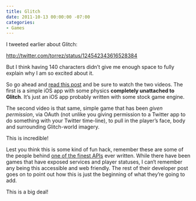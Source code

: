 ```yaml
---
title: Glitch
date: 2011-10-13 00:00:00 -07:00
categories:
- Games
---
```


<script language="javascript" src="http://embedtweet.com/javascripts/embed_v2.js"></script>

<p>I tweeted earlier about Glitch:</p>

<p><a href="http://twitter.com/torrez/status/124542343616528384">http://twitter.com/torrez/status/124542343616528384</a></p>

<p>But I think having 140 characters didn’t give me enough space to fully explain why I am so excited about it. </p>

<p>So go ahead and <a href="http://developer.glitch.com/blog/2011/10/11/glitchifaction-of-an-ios-runner/">read this post</a> and be sure to watch the two videos. The first is a simple iOS app with some physics <strong>completely unattached to Glitch</strong>. It’s just an iOS app probably written with some stock game engine.</p>

<p>The second video is that same, simple game that has been <em>given permission</em>, via OAuth (not unlike you giving permission to a Twitter app to do something with your Twitter time-line), to pull in the player’s face, body and surrounding Glitch-world imagery.</p>

<p>This is incredible!</p>

<p>Lest you think this is some kind of fun hack, remember these are some of the people behind <a href="http://www.flickr.com/services/developer">one of the finest APIs</a> ever written. While there have been games that have exposed services and player statuses, I can‘t remember any being this accessible and web friendly. The rest of their developer post goes on to point out how this is just the beginning of what they’re going to add. </p>

<p>This is a big deal!</p>
